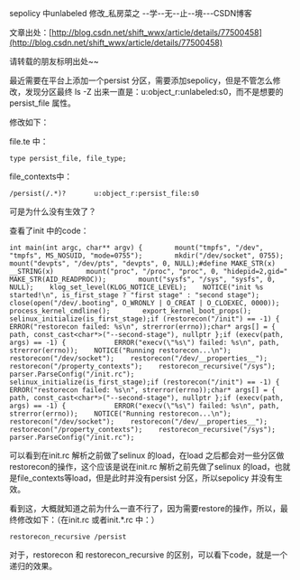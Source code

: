 sepolicy 中unlabeled 修改_私房菜之 --学--无--止--境---CSDN博客

文章出处：[http://blog.csdn.net/shift_wwx/article/details/77500458](http://blog.csdn.net/shift_wwx/article/details/77500458)

请转载的朋友标明出处~~

最近需要在平台上添加一个persist 分区，需要添加sepolicy，但是不管怎么修改，发现分区最终 ls -Z 出来一直是：u:object\_r:unlabeled:s0，而不是想要的persist\_file 属性。

修改如下：

file.te 中：

```
type persist_file, file_type;
```

file_contexts中：

```
/persist(/.*)?       u:object_r:persist_file:s0
```

可是为什么没有生效了？

查看了init 中的code：

```
int main(int argc, char** argv) {        mount("tmpfs", "/dev", "tmpfs", MS_NOSUID, "mode=0755");        mkdir("/dev/socket", 0755);        mount("devpts", "/dev/pts", "devpts", 0, NULL);#define MAKE_STR(x) __STRING(x)        mount("proc", "/proc", "proc", 0, "hidepid=2,gid=" MAKE_STR(AID_READPROC));        mount("sysfs", "/sys", "sysfs", 0, NULL);    klog_set_level(KLOG_NOTICE_LEVEL);    NOTICE("init %s started!\n", is_first_stage ? "first stage" : "second stage");        close(open("/dev/.booting", O_WRONLY | O_CREAT | O_CLOEXEC, 0000));        process_kernel_cmdline();        export_kernel_boot_props();    selinux_initialize(is_first_stage);if (restorecon("/init") == -1) {            ERROR("restorecon failed: %s\n", strerror(errno));char* args[] = { path, const_cast<char*>("--second-stage"), nullptr };if (execv(path, args) == -1) {            ERROR("execv(\"%s\") failed: %s\n", path, strerror(errno));    NOTICE("Running restorecon...\n");    restorecon("/dev/socket");    restorecon("/dev/__properties__");    restorecon("/property_contexts");    restorecon_recursive("/sys");    parser.ParseConfig("/init.rc");    selinux_initialize(is_first_stage);if (restorecon("/init") == -1) {            ERROR("restorecon failed: %s\n", strerror(errno));char* args[] = { path, const_cast<char*>("--second-stage"), nullptr };if (execv(path, args) == -1) {            ERROR("execv(\"%s\") failed: %s\n", path, strerror(errno));    NOTICE("Running restorecon...\n");    restorecon("/dev/socket");    restorecon("/dev/__properties__");    restorecon("/property_contexts");    restorecon_recursive("/sys");    parser.ParseConfig("/init.rc");
```

可以看到在init.rc 解析之前做了selinux 的load，在load 之后都会对一些分区做restorecon的操作，这个应该是说在init.rc 解析之前先做了selinux 的load，也就是file_contexts等load，但是此时并没有persist 分区，所以sepolicy 并没有生效。

看到这，大概就知道之前为什么一直不行了，因为需要restore的操作，所以，最终修改如下：（在init.rc 或者init.*.rc 中：）

```
restorecon_recursive /persist
```

对于，restorecon 和 restorecon_recursive 的区别，可以看下code，就是一个递归的效果。
